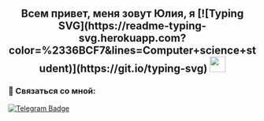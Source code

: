 <h2 align="center">Всем привет, меня зовут Юлия, я [![Typing SVG](https://readme-typing-svg.herokuapp.com?color=%2336BCF7&lines=Computer+science+student)](https://git.io/typing-svg)
<img src="https://github.com/blackcater/blackcater/raw/main/images/Hi.gif" height="32"/></h2>

### 💬 Связаться со мной: 
 [![Telegram Badge](https://img.shields.io/badge/-juliapapina-blue?style=flat&logo=Telegram&logoColor=white)](https://t.me/juliapapina_90)

